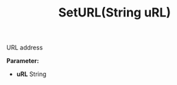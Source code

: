 ﻿---
uid: crmscript_ref_NSContactActivity_SetURL
title: SetURL(String uRL)
intellisense: NSContactActivity.SetURL
keywords: NSContactActivity, GetURL
so.topic: reference
---

URL address

**Parameter:** 
 - **uRL** String

